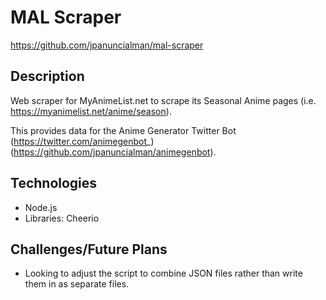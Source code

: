 # MAL Scraper

https://github.com/jpanuncialman/mal-scraper

## Description

Web scraper for MyAnimeList.net to scrape its Seasonal Anime pages (i.e. https://myanimelist.net/anime/season).

This provides data for the Anime Generator Twitter Bot (https://twitter.com/animegenbot_) (https://github.com/jpanuncialman/animegenbot).

## Technologies

- Node.js
- Libraries: Cheerio


## Challenges/Future Plans
- Looking to adjust the script to combine JSON files rather than write them in as separate files.




